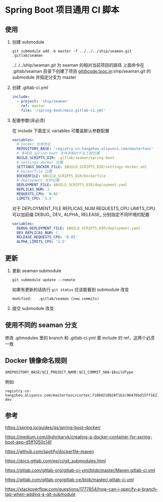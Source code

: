 # Spring Boot 项目通用 CI 脚本

## 使用

1. 创建 submodule
    ```
    git submodule add -b master -f ../../../ship/seaman.git .gitlab/seaman
    ```
    ../../../ship/seaman.git 为 seaman 的相对当前项目的路径
    上面命令在 .gitlab/seaman 目录下创建了项目 git@code.tooc.in:ship/seaman.git 的 submodule 并指定分支为 master

2. 创建 .gitlab-ci.yml
    ```yml
    include:
      - project: 'ship/seaman'
        ref: master
        file: '/spring-boot/main.gitlab-ci.yml'
    ```

3. 配置参数(非必须)

    在 include 下面定义 variables 可覆盖默认参数配置
    ```yml
    variables:
      # Docker 仓库地址
      REPOSITORY_BASE: 'registry.cn-hangzhou.aliyuncs.com/mastertooc'
      # 本项目 sprint-boot 文件夹相对于主工程位置
      BUILD_SCRIPTS_DIR: .gitlab/seaman/spring-boot
      # settings-docker 位置
      SETTINGS_DOCKER_FILE: $BUILD_SCRIPTS_DIR/settings-docker.xml
      # Dockerfile 位置
      DOCKERFILE: $BUILD_SCRIPTS_DIR/Dockerfile
      # deployment 文件位置
      DEPLOYMENT_FILE: $BUILD_SCRIPTS_DIR/deployment.yaml
      REPLICAS_NUM: 1
      REQUESTS_CPU: '0.01'
      LIMITS_CPU: '1.5'
    ```

    对于 DEPLOYMENT_FILE REPLICAS_NUM REQUESTS_CPU LIMITS_CPU 可以加前缀 DEBUG_ DEV_ ALPHA_ RELEASE_ 分别指定不同环境的配置
    ```yml
    variables:
      DEBUG_DEPLOYMENT_FILE: $BUILD_SCRIPTS_DIR/deployment.yaml
      DEV_REPLICAS_NUM: 1
      RELEASE_REQUESTS_CPU: '0.01'
      ALPHA_LIMITS_CPU: '1.5'
    ```

## 更新

1. 更新 seaman submodule

    ```
    git submodule update --remote
    ```

    如果有更新的话执行 `git status` 应该能看到 submodule 改变

    ```
    modified:   .gitlab/seaman (new commits)
    ```

2. 提交 submodule 改变

## 使用不同的 seaman 分支

修改 .gitmodules 里的 branch 和 .gitlab-ci.yml 里 include 的 ref，这两个必须一致

## Docker 镜像命名规则

`$REPOSITORY_BASE/$CI_PROJECT_NAME:$CI_COMMIT_SHA-$buildType`

例如:

```
registry.cn-hangzhou.aliyuncs.com/mastertooc/cortex:7108d218928f1b2c96476bd15ff162791896975f-dev
```

## 参考

https://spring.io/guides/gs/spring-boot-docker/

https://medium.com/@shrikarvk/creating-a-docker-container-for-spring-boot-app-d5ff1050c14f

https://github.com/spotify/dockerfile-maven

https://docs.gitlab.com/ee/ci/git_submodules.html

https://gitlab.com/gitlab-org/gitlab-ci-yml/blob/master/Maven.gitlab-ci.yml

https://gitlab.com/gitlab-org/gitlab-ce/blob/master/.gitlab-ci.yml

https://stackoverflow.com/questions/1777854/how-can-i-specify-a-branch-tag-when-adding-a-git-submodule